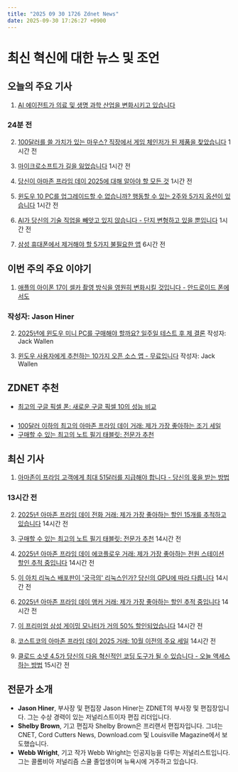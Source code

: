 ```yaml
---
title: "2025 09 30 1726 Zdnet News"
date: 2025-09-30 17:26:27 +0900
---
```


# 최신 혁신에 대한 뉴스 및 조언
## 오늘의 주요 기사 

1. [AI 에이전트가 의료 및 생명 과학 산업을 변화시키고 있습니다](https://www.zdnet.com/article/ai-agents-are-transforming-the-healthcare-and-life-sciences-industry/)

### 24분 전 

2. [100달러를 쓸 가치가 있는 마우스? 직장에서 게임 체인저가 된 제품을 찾았습니다](https://www.zdnet.com/home-and-office/should-you-spend-100-on-a-mouse-i-found-one-thats-a-game-changer-at-work/) 1시간 전 

3. [마이크로소프트가 길을 잃었습니다](https://www.zdnet.com/article/microsoft-has-lost-its-way/) 1시간 전 

4. [당신이 아마존 프라임 데이 2025에 대해 알아야 할 모든 것](https://www.zdnet.com/home-and-office/everything-you-need-to-know-about-amazon-prime-day-2025/) 1시간 전 

5. [윈도우 10 PC를 업그레이드할 수 없습니까? 행동할 수 있는 2주와 5가지 옵션이 있습니다](https://www.zdnet.com/article/cant-upgrade-your-windows-10-pc-you-have-2-weeks-to-act-and-5-options/) 1시간 전 

6. [AI가 당신의 기술 직업을 빼앗고 있지 않습니다 - 단지 변형하고 있을 뿐입니다](https://www.zdnet.com/article/no-ai-isnt-stealing-your-tech-job-its-just-transforming-it/) 1시간 전 

7. [삼성 휴대폰에서 제거해야 할 5가지 불필요한 앱](https://www.zdnet.com/article/5-bloatware-apps-you-should-uninstall-from-your-samsung-phone-asap-without-regrets/) 6시간 전

## 이번 주의 주요 이야기 

1. [애플의 아이폰 17이 셀카 촬영 방식을 영원히 변화시킬 것입니다 - 안드로이드 폰에서도](https://www.zdnet.com/article/apples-iphone-17-will-forever-change-how-we-take-selfies-including-on-android-phones/)

### 작성자: Jason Hiner 

2. [2025년에 윈도우 미니 PC를 구매해야 할까요? 일주일 테스트 후 제 결론](https://www.zdnet.com/article/should-you-buy-a-windows-mini-pc-in-2025-my-verdict-after-a-week-of-testing/) 작성자: Jack Wallen 

3. [윈도우 사용자에게 추천하는 10가지 오픈 소스 앱 - 무료입니다](https://www.zdnet.com/article/10-open-source-apps-i-always-recommend-windows-user-to-try-and-theyre-free/) 작성자: Jack Wallen

## ZDNET 추천 
- [최고의 구글 픽셀 폰: 새로운 구글 픽셀 10의 성능 비교](https://www.zdnet.com/article/best-google-phone/)

### 
- [100달러 이하의 최고의 아마존 프라임 데이 거래: 제가 가장 좋아하는 조기 세일](https://www.zdnet.com/article/best-early-amazon-october-prime-day-deals-under-100/) 
- [구매할 수 있는 최고의 노트 필기 태블릿: 전문가 추천](https://www.zdnet.com/article/best-note-taking-tablet/)

## 최신 기사 

1. [아마존이 프라임 고객에게 최대 51달러를 지급해야 합니다 - 당신의 몫을 받는 방법](https://www.zdnet.com/article/amazon-owes-prime-customers-up-to-51-each-how-to-get-your-share/)

### 13시간 전 

2. [2025년 아마존 프라임 데이 전화 거래: 제가 가장 좋아하는 할인 15개를 추적하고 있습니다](https://www.zdnet.com/article/best-early-amazon-october-prime-day-phone-deals/) 14시간 전 

3. [구매할 수 있는 최고의 노트 필기 태블릿: 전문가 추천](https://www.zdnet.com/article/best-note-taking-tablet/) 14시간 전 

4. [2025년 아마존 프라임 데이 에코플로우 거래: 제가 가장 좋아하는 전원 스테이션 할인 추적 중입니다](https://www.zdnet.com/home-and-office/energy/best-early-october-prime-day-ecoflow-power-station-deals/) 14시간 전 

5. [이 아치 리눅스 배포판이 '궁극의' 리눅스인가? 당신의 GPU에 따라 다릅니다](https://www.zdnet.com/article/is-this-arch-based-distro-the-ultimate-linux-that-depends-on-your-gpu/) 14시간 전 

6. [2025년 아마존 프라임 데이 앵커 거래: 제가 가장 좋아하는 할인 추적 중입니다](https://www.zdnet.com/home-and-office/energy/best-early-amazon-prime-day-anker-deals/) 14시간 전 

7. [이 프리미엄 삼성 게이밍 모니터가 거의 50% 할인되었습니다](https://www.zdnet.com/article/this-premium-samsung-gaming-monitor-is-nearly-50-off/) 14시간 전 

8. [코스트코의 아마존 프라임 데이 2025 거래: 10월 이전의 주요 세일](https://www.zdnet.com/article/best-costco-deals-october-prime-day-2025/) 14시간 전 

9. [클로드 소넷 4.5가 당신의 다음 혁신적인 코딩 도구가 될 수 있습니다 - 오늘 액세스하는 방법](https://www.zdnet.com/article/claude-sonnet-4-5-could-be-your-next-breakthrough-coding-tool-how-to-access-it-today/) 15시간 전

## 전문가 소개 
- **Jason Hiner**, 부사장 및 편집장 Jason Hiner는 ZDNET의 부사장 및 편집장입니다. 그는 수상 경력이 있는 저널리스트이자 편집 리더입니다. 
- **Shelby Brown**, 기고 편집자 Shelby Brown은 프리랜서 편집자입니다. 그녀는 CNET, Cord Cutters News, Download.com 및 Louisville Magazine에서 보도했습니다. 
- **Webb Wright**, 기고 작가 Webb Wright는 인공지능을 다루는 저널리스트입니다. 그는 콜롬비아 저널리즘 스쿨 졸업생이며 뉴욕시에 거주하고 있습니다.